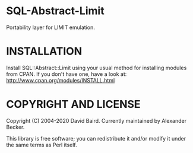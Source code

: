 # SQL-Abstract-Limit

Portability layer for LIMIT emulation.


# INSTALLATION

Install SQL::Abstract::Limit using your usual method for installing modules from CPAN. If you don't have one, have a look at: http://www.cpan.org/modules/INSTALL.html


# COPYRIGHT AND LICENSE

Copyright (C) 2004-2020 David Baird.
Currently maintained by Alexander Becker.

This library is free software; you can redistribute it and/or modify it under the same terms as Perl itself.
